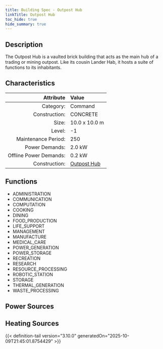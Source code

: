 ```yaml
---
title: Building Spec - Outpost Hub
linkTitle: Outpost Hub
toc_hide: true
hide_summary: true
---
```

<!-- This is generated by the MarsSim HelpGenertor, do not edit. -->

## Description
The Outpost Hub is a vaulted brick building that acts&#10;as the main hub of a trading or mining outpost. Like its cousin&#10;Lander Hab, it hosts a suite of functions to its inhabitants.

## Characteristics

| Attribute      | Value |
|--------:|:------|
|Category:|Command|
|Construction:|CONCRETE|
|Size:|10.0 x 10.0 m|
|Level:|-1|
|Maintenance Period:|250|
|Power Demands:|2.0 kW|
|Offline Power Demands:|0.2 kW|
|Construction:|[Outpost Hub](/docs/definitions/construction/outpost-hub)|

## Functions
      
- ADMINISTRATION
- COMMUNICATION
- COMPUTATION
- COOKING
- DINING
- FOOD_PRODUCTION
- LIFE_SUPPORT
- MANAGEMENT
- MANUFACTURE
- MEDICAL_CARE
- POWER_GENERATION
- POWER_STORAGE
- RECREATION
- RESEARCH
- RESOURCE_PROCESSING
- ROBOTIC_STATION
- STORAGE
- THERMAL_GENERATION
- WASTE_PROCESSING


## Power Sources
      

## Heating Sources



{{< definition-tail version="3.10.0" generatedOn="2025-10-09T21:45:01.8754429" >}}

